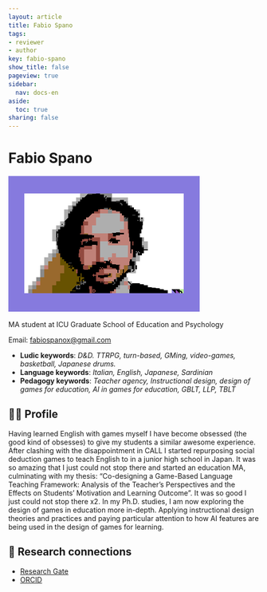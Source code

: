 ```yaml
---
layout: article
title: Fabio Spano
tags:
- reviewer
- author
key: fabio-spano
show_title: false
pageview: true
sidebar:
  nav: docs-en
aside:
  toc: true
sharing: false
---
```


# Fabio Spano

<div class="card">
  <div class="card__image">
    <img class="image" src="/assets/images/fabio-spano.png"/>
    <div class="overlay overlay--bottom">
    </div>
  </div>
</div>

MA student at ICU Graduate School of Education and Psychology

Email: [fabiospanox@gmail.com](mailto:fabiospanox@gmail.com)

- **Ludic keywords**: *D&D. TTRPG, turn-based, GMing, video-games, basketball, Japanese drums.*
- **Language keywords**: *Italian, English, Japanese, Sardinian*
- **Pedagogy keywords**: *Teacher agency, Instructional design, design of games for education, AI in games for education, GBLT, LLP, TBLT*

<!--more-->

## 👨‍🏫 Profile

Having learned English with games myself I have become obsessed (the good kind of obsesses) to give my students a similar awesome experience. After clashing with the disappointment in CALL I started repurposing social deduction games to teach English to in a junior high school in Japan. It was so amazing that I just could not stop there and started an education MA, culminating with my thesis: “Co-designing a Game-Based Language Teaching Framework: Analysis of the Teacher’s Perspectives and the Effects on Students’ Motivation and Learning Outcome”.
It was so good I just could not stop there x2. In my Ph.D. studies, I am now exploring the design of games in education more in-depth. Applying instructional design theories and practices and paying particular attention to how AI features are being used in the design of games for learning.

## 🧪 Research connections

- [Research Gate]( https://www.researchgate.net/profile/Fabio-Spano-3)
- [ORCID](https://orcid.org/0000-0003-2928-3748)
